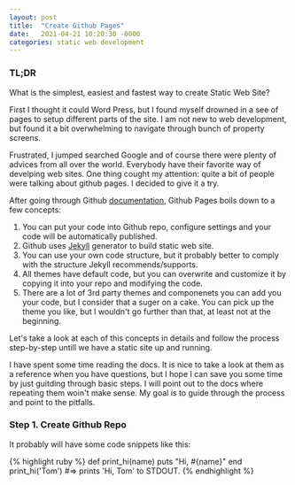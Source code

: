 ```yaml
---
layout: post
title:  "Create Github Pages"
date:   2021-04-21 10:20:30 -0000
categories: static web development
---
```


### TL;DR

What is the simplest, easiest and fastest way to create Static Web Site?

First I thought it could Word Press, but I found myself drowned in a see of pages to setup different parts of the site. I am not new to web development, but found it a bit overwhelming to navigate through bunch of property screens.

Frustrated, I jumped searched Google and of course there were plenty of advices from all over the world. Everybody have their favorite way of develping web sites. One thing cought my attention: quite a bit of people were talking about github pages. I decided to give it a try.

After going through Github [documentation](https://docs.github.com/en/pages), Github Pages boils down to a few concepts:

1. You can put your code into Github repo, configure settings and your code will be automatically published.
2. Github uses [Jekyll](https://jekyllrb.com/docs/github-pages/) generator to build static web site.
3. You can use your own code structure, but it probably better to comply with the structure Jekyll recommends/supports.
4. All themes have default code, but you can overwrite and customize it by copying it into your repo and modifying the code.
5. There are a lot of 3rd party themes and componenets you can add you your code, but I consider that a suger on a cake. You can pick up the theme you like, but I wouldn't go further than that, at least not at the beginning.

Let's take a look at each of this concepts in details and follow the process step-by-step untill we have a static site up and running. 

I have spent some time reading the docs. It is nice to take a look at them as a reference when you have questions, but I hope I can save you some time by just guitding through basic steps. I will point out to the docs where repeating them woin't make sense. My goal is to guide through the process and point to the pitfalls.
 
### Step 1. Create Github Repo




It probably will have some code snippets like this:

{% highlight ruby %}
def print_hi(name)
  puts "Hi, #{name}"
end
print_hi('Tom')
#=> prints 'Hi, Tom' to STDOUT.
{% endhighlight %}
